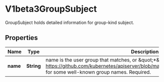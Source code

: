 

# V1beta3GroupSubject

GroupSubject holds detailed information for group-kind subject.

## Properties

| Name | Type | Description | Notes |
|------------ | ------------- | ------------- | -------------|
|**name** | **String** | name is the user group that matches, or \&quot;*\&quot; to match all user groups. See https://github.com/kubernetes/apiserver/blob/master/pkg/authentication/user/user.go for some well-known group names. Required. |  |



